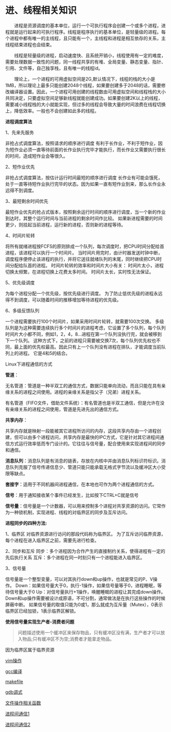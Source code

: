 # 进、线程相关知识

&emsp;&emsp;进程是资源调度的基本单位，运行一个可执行程序会创建一个或多个进程，进程就是运行起来的可执行程序。线程是程序执行的基本单位，是轻量级的进程。每个进程中都有唯一的主线程，且只能有一个，主线程和进程是相互依存的关系，主线程结束进程也会结束。

&emsp;&emsp;线程是轻量级的进程，启动速度快、且系统开销小，线程使用有一定的难度，需要处理数据一致性的问题，同一线程共享的有堆、全局变量、静态变量、指针、引用、文件等，自己独享栈，且有唯一的线程id。

&emsp;&emsp;理论上，一个进程的可用虚拟空间是2G,默认情况下，线程的栈的大小是1MB，所以理论上最多只能创建2048个线程，如果要创建多于2048的话，需要修改编译器设置。因此，一个进程可用创建的线程数由可用虚拟空间和线程栈的大小共同决定，只要虚拟空间足够新线程就能创建成功。如果要创建2K以上的线程，需要减小线程栈的大小就能实现，但过多的线程会导致大量的时间浪费在线程切换上，降低效率。一般也不会创建如此多的线程。

**进程调度算法**

1、先来先服务

非抢占式调度算法，按照请求的顺序进行调度
有利于长作业，不利于短作业，因为短作业必须一直等待前面的长作业执行完毕才能执行，而长作业又需要执行很长的时间，造成短作业会等很久。

2、短作业优先

非抢占式调度算法，按估计运行时间最短的顺序进行调度
长作业有可能会饿死，处于一直等待短作业执行完毕的状态。因为如果一直有短作业到来，那么长作业永远得不到调度。

3、最短剩余时间优先

最短作业优先的抢占式版本，按照剩余运行时间的顺序进行调度，当一个新的作业到达时，其整个运行时间与当前进程的剩余时间作比较。
如果新进程需要的时间更少，则挂起当前进程，运行新的进程，否则新的进程等待。

4、时间片轮转

将所有就绪进程按FCFS的原则排成一个队列，每次调度时，把CPU时间分配给首进程，该进程可以执行一个时间片。
当时间片用完时，由计时器发送时钟中断，调度程序便停止该进程的执行，并将它送往就绪队列的末尾，同时继续把CPU时间分配给队首的进程。
时间片轮转的效率和时间片大小有关：
时间片太小，进程切换太频繁，在进程切换上花费太多时间。
时间片太长，实时性无法保证。

5、优先级调度

为每个进程分配一个优先级，按优先级进行调度。
为了防止低优先级的进程永远得不到调度，可以随着时间的推移增加等待进程的优先级。

6、多级反馈队列

一个进程需要执行100个时间片，如果采用时间片轮转，就需要100次交换。
多级队列是为这种需要连续执行多个时间片的进程考虑，它设置了多个队列，每个队列时间片大小都不同，例如1，2，4，8...进程在第一个队列没执行完，就会被移到下一个队列。
这种方式下，之前的进程只需要被交换7次，每个队列优先权也不同，最上面的优先权最高。因此只有上一个队列没有进程在排队，才能调度当前队列上的进程。
它是4和5的结合。


Linux下进程通信的方式

**管道**：

无名管道：管道是一种半双工的通信方式，数据只能单向流动，而且只能在具有亲缘关系的进程之间使用。进程的亲缘关系是指父子（兄弟）进程关系。

有名管道（FIFO文件，借助文件系统）：有名管道也是半双工通信，但是允许在没有亲缘关系的进程之间使用，管道是先进先出的通信方式。

**共享内存**：

共享内存就是映射一段能被其它进程所访问的内存，这段共享内存由一个进程创建，但可以由多个进程访问，共享内存是最快的IPC方式，它是针对其它进程间通信方式运行效率低而专门设计的。它往往与信号量，配合使用来实现进程间的同步和通信。

**消息队列**：消息队列是有消息的链表，存放在内核中并由消息队列标识符标识。消息队列克服了信号传递信息少、管道只能只能承载无格式字节流以及缓冲区大小受限等缺点。

**套接字**：适用于不同机器间进程通信，在本地也可作为两个进程通信的方式。

**信号**：用于通知接收某个事件已经发生，比如按下CTRL+C就是信号

**信号量**：信号量是一个计数器，可以用来控制多个进程对共享资源的访问。它常作为一种锁机制，实现进程、线程的对临界区的同步及互斥访问。

**进程同步的四种方法:**

1、临界区
对临界资源进行访问的那段代码称为临界区。
为了互斥访问临界资源，每个进程在进入临界区之前，需要先进行检查。

2、同步和互斥
同步：多个进程因为合作产生的直接制约关系，使得进程有一定的先后执行关系
互斥：多个进程在同一时刻只有一个进程能进入临界区。

3、信号量

信号量是一个整型变量，可以对其执行down和up操作，也就是常见的P、V操作。
Down：如果信号量大于0，执行-1操作，如果信号量等于0，进程睡眠，等待信号量大于0
Up：对信号量执行+1操作，唤醒睡眠的进程让其完成down操作。
Down和up操作需要被设计成原语，不可分割，通常做法是在执行这些操作的时候屏蔽中断。
如果信号量的取值只能为0或1，那么就成为互斥量（Mutex），0表示临界区已经加锁，1表示临界区解锁。

**使用信号量实现生产者-消费者问题**

>问题描述使用一个缓冲区来保存物品，只有缓冲区没有满，生产者才可以放入物品;只有缓冲区不为空;消费者才能拿走物品。

因为临界区属于临界资源











[vim操作](https://blog.csdn.net/CltCj/article/details/123596776)

[gcc编译](https://blog.csdn.net/CltCj/article/details/123603499)

[makefile](https://blog.csdn.net/CltCj/article/details/123613421)

[gdb调式](https://blog.csdn.net/CltCj/article/details/123616833)

[文件操作相关函数](https://blog.csdn.net/CltCj/article/details/123623500)

[进程间通信1](https://blog.csdn.net/CltCj/article/details/123686100)


[进程间通信2](https://blog.csdn.net/CltCj/article/details/123719614)
